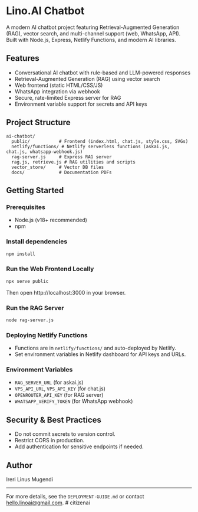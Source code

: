 # Lino.AI Chatbot

A modern AI chatbot project featuring Retrieval-Augmented Generation (RAG), vector search, and multi-channel support (web, WhatsApp, API). Built with Node.js, Express, Netlify Functions, and modern AI libraries.

## Features
- Conversational AI chatbot with rule-based and LLM-powered responses
- Retrieval-Augmented Generation (RAG) using vector search
- Web frontend (static HTML/CSS/JS)
- WhatsApp integration via webhook
- Secure, rate-limited Express server for RAG
- Environment variable support for secrets and API keys

## Project Structure
```
ai-chatbot/
  public/           # Frontend (index.html, chat.js, style.css, SVGs)
  netlify/functions/ # Netlify serverless functions (askai.js, chat.js, whatsapp-webhook.js)
  rag-server.js     # Express RAG server
  rag.js, retrieve.js # RAG utilities and scripts
  vector_store/     # Vector DB files
  docs/             # Documentation PDFs
```

## Getting Started

### Prerequisites
- Node.js (v18+ recommended)
- npm

### Install dependencies
```sh
npm install
```

### Run the Web Frontend Locally
```sh
npx serve public
```
Then open http://localhost:3000 in your browser.

### Run the RAG Server
```sh
node rag-server.js
```

### Deploying Netlify Functions
- Functions are in `netlify/functions/` and auto-deployed by Netlify.
- Set environment variables in Netlify dashboard for API keys and URLs.

### Environment Variables
- `RAG_SERVER_URL` (for askai.js)
- `VPS_API_URL`, `VPS_API_KEY` (for chat.js)
- `OPENROUTER_API_KEY` (for RAG server)
- `WHATSAPP_VERIFY_TOKEN` (for WhatsApp webhook)

## Security & Best Practices
- Do not commit secrets to version control.
- Restrict CORS in production.
- Add authentication for sensitive endpoints if needed.

## Author
Ireri Linus Mugendi

---
For more details, see the `DEPLOYMENT-GUIDE.md` or contact hello.linoai@gmail.com.
#   c i t i z e n a i  
 
